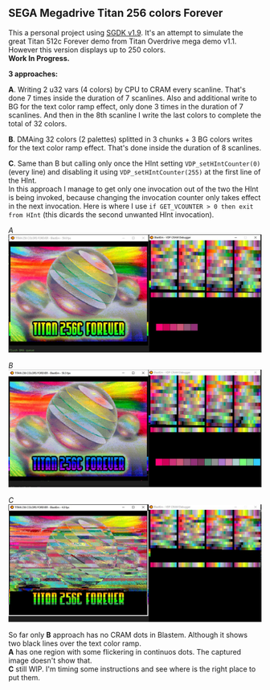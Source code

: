 ## SEGA Megadrive Titan 256 colors Forever


This a personal project using [SGDK v1.9](https://github.com/Stephane-D/SGDK). 
It's an attempt to simulate the great Titan 512c Forever demo from Titan Overdrive mega demo v1.1.  
However this version displays up to 250 colors.  
**Work In Progress.**


**3 approaches:**


**A**. Writing 2 u32 vars (4 colors) by CPU to CRAM every scanline. That's done 7 times inside the duration of 7 scanlines. 
Also and additional write to BG for the text color ramp effect, only done 3 times in the duration of 7 scanlines. 
And then in the 8th scanline I write the last colors to complete the total of 32 colors.


**B**. DMAing 32 colors (2 palettes) splitted in 3 chunks + 3 BG colors writes for the text color ramp effect. 
That's done inside the duration of 8 scanlines.


**C**. Same than B but calling only once the HInt setting `VDP_setHIntCounter(0)` (every line) and disabling it using 
`VDP_setHIntCounter(255)` at the first line of the HInt.  
In this approach I manage to get only one invocation out of the two the HInt is being invoked, because changing the invocation 
counter only takes effect in the next invocation. Here is where I use `if GET_VCOUNTER > 0 then exit from HInt` (this dicards 
the second unwanted HInt invocation).


*A*
![titan_cpu.jpg](screenshots/titan_cpu.jpg?raw=true "titan_cpu.jpg")


*B*
![titan_dma.jpg](screenshots/titan_dma.jpg?raw=true "titan_dma.jpg")


*C*
![titan_dma_onetime.jpg](screenshots/titan_dma_onetime.jpg?raw=true "titan_dma_onetime.jpg")


So far only **B** approach has no CRAM dots in Blastem. Although it shows two black lines over the text color ramp.  
**A** has one region with some flickering in continuos dots. The captured image doesn't show that.  
**C** still WIP. I'm timing some instructions and see where is the right place to put them.
